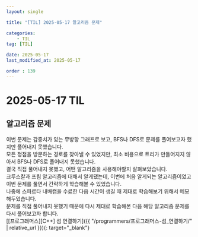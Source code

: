 ```yaml
---
layout: single

title: "[TIL] 2025-05-17 알고리즘 문제"

categories:
    - TIL
tag: [TIL]

date: 2025-05-17
last_modified_at: 2025-05-17

order : 139
---
```


# 2025-05-17 TIL

## 알고리즘 문제

이번 문제는 갑중치가 있는 무방향 그래프로 보고, BFS나 DFS로 문제를 풀어보고자 했지만 풀어내지 못했습니다.  
모든 정점을 방문하는 경로를 찾아낼 수 있었지만, 최소 비용으로 트리가 만들어지지 않아서 BFS나 DFS로 풀어내지 못했습니다.  
결국 직접 풀어내지 못했고, 어떤 알고리즘을 사용해야할지 살펴보았습니다.  
크루스칼과 프림 알고리즘에 대해서 알게됐는데, 이번에 처음 알게되는 알고리즘이었고 이번 문제를 풀면서 간략하게 학습해볼 수 있었습니다.  
나중에 스파르타 내배캠을 수료한 다음 시간이 생길 때 제대로 학습해보기 위해서 메모해두었습니다.  
문제를 직접 풀어내지 못했기 때문에 다시 제대로 학습해본 다음 해당 알고리즘 문제를 다시 풀어보고자 합니다.  
[[프로그래머스][C++] 섬 연결하기]({{ "/programmers/프로그래머스-섬_연결하기/" | relative_url }}){: target="_blank"}

